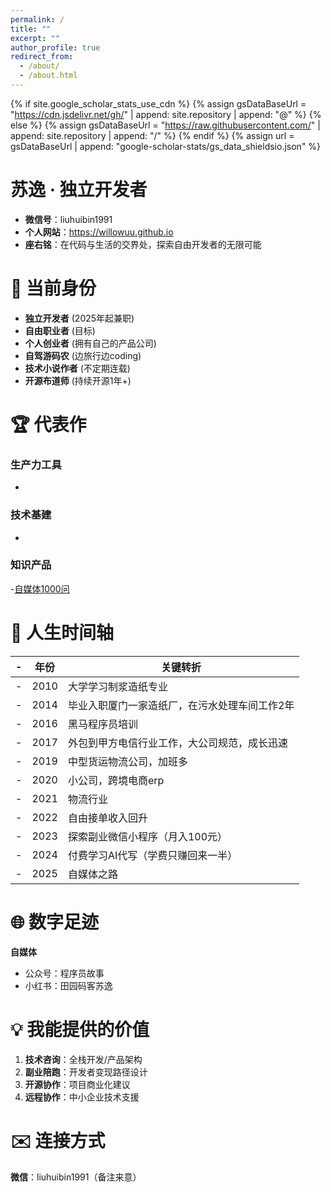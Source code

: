 ```yaml
---
permalink: /
title: ""
excerpt: ""
author_profile: true
redirect_from: 
  - /about/
  - /about.html
---
```


{% if site.google_scholar_stats_use_cdn %}
{% assign gsDataBaseUrl = "https://cdn.jsdelivr.net/gh/" | append: site.repository | append: "@" %}
{% else %}
{% assign gsDataBaseUrl = "https://raw.githubusercontent.com/" | append: site.repository | append: "/" %}
{% endif %}
{% assign url = gsDataBaseUrl | append: "google-scholar-stats/gs_data_shieldsio.json" %}

<span class='anchor' id='about-me'></span>

# 苏逸 · 独立开发者
- **微信号**：liuhuibin1991
- **个人网站**：https://willowuu.github.io
- **座右铭**：在代码与生活的交界处，探索自由开发者的无限可能


# 🚀 当前身份
- **独立开发者** (2025年起兼职)
- **自由职业者** (目标)
- **个人创业者** (拥有自己的产品公司)
- **自驾游码农** (边旅行边coding)
- **技术小说作者** (不定期连载)
- **开源布道师** (持续开源1年+)

# 🏆 代表作
### 生产力工具
-
### 技术基建
-
### 知识产品
  -[自媒体1000问](https://flowus.cn/1eccf0aa-c91d-4a12-9048-24555f4fbc02)

# 📜 人生时间轴
-| 年份 | 关键转折 |
-|------|----------|
-|2010 | 大学学习制浆造纸专业|
-|2014 | 毕业入职厦门一家造纸厂，在污水处理车间工作2年|
-|2016 |	黑马程序员培训|
-|2017 |	外包到甲方电信行业工作，大公司规范，成长迅速|
-|2019 |	中型货运物流公司，加班多|
-|2020 |	小公司，跨境电商erp|
-|2021 |	物流行业|
-|2022 |	自由接单收入回升|
-|2023 |	探索副业微信小程序（月入100元）|
-|2024 |	付费学习AI代写（学费只赚回来一半）|
-|2025 |	自媒体之路|

# 🌐 数字足迹
**自媒体**
 - 公众号：程序员故事
 - 小红书：田园码客苏逸

# 💡 我能提供的价值
1. **技术咨询**：全栈开发/产品架构  
2. **副业陪跑**：开发者变现路径设计  
3. **开源协作**：项目商业化建议  
4. **远程协作**：中小企业技术支援  

# ✉️ 连接方式
**微信**：liuhuibin1991（备注来意）
